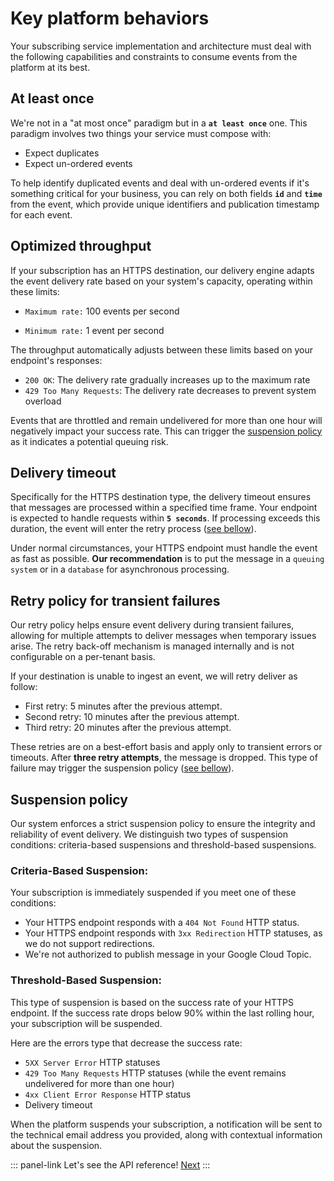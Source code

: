 # Key platform behaviors

Your subscribing service implementation and architecture must deal with the following capabilities and constraints to consume events from the platform at its best.

## At least once

We're not in a "at most once" paradigm but in a **`at least once`** one. This paradigm involves two things your service must compose with:

- Expect duplicates
- Expect un-ordered events

To help identify duplicated events and deal with un-ordered events if it's something critical for your business, you can rely on both fields  **`id`** and **`time`** from the event, which provide unique identifiers and publication timestamp for each event.

## Optimized throughput

If your subscription has an HTTPS destination, our delivery engine adapts the event delivery rate based on your system's capacity, operating within these limits:

- `Maximum rate:` 100 events per second

- `Minimum rate:` 1 event per second

The throughput automatically adjusts between these limits based on your endpoint's responses:
- `200 OK`: The delivery rate gradually increases up to the maximum rate
- `429 Too Many Requests`: The delivery rate decreases to prevent system overload

Events that are throttled and remain undelivered for more than one hour will negatively impact your success rate. This can trigger the [suspension policy](/event-platform/key-platform-behaviors.html#suspension-policy) as it indicates a potential queuing risk.

## Delivery timeout

Specifically for the HTTPS destination type, the delivery timeout ensures that messages are processed within a specified  time frame. Your endpoint is expected to handle requests within **`5 seconds`**.  If processing exceeds this duration, the event will enter the retry process ([see bellow](/event-platform/concepts.html#retry-policy-for-transient-failures)).

Under normal circumstances, your HTTPS endpoint must handle the event as fast as possible.
**Our recommendation** is to put the message in a `queuing system` or in a `database` for asynchronous processing.

## Retry policy for transient failures

Our retry policy helps ensure event delivery during transient failures, allowing for multiple attempts to deliver messages when temporary issues arise. The retry back-off mechanism is managed internally and is not configurable on a per-tenant basis.

If your destination is unable to ingest an event, we will retry deliver as follow:
 - First retry: 5 minutes after the previous attempt.
 - Second retry: 10 minutes after the previous attempt.
 - Third retry: 20 minutes after the previous attempt.

These retries are on a best-effort basis and apply only to transient errors or timeouts. After **three retry attempts**, the message is dropped.
This type of failure may trigger the suspension policy ([see bellow](/event-platform/key-platform-behaviors.html#suspension-policy)).

## Suspension policy

Our system enforces a strict suspension policy to ensure the integrity and reliability of event delivery. We distinguish two types of suspension conditions: criteria-based suspensions and threshold-based suspensions.

### Criteria-Based Suspension:

Your subscription is immediately suspended if you meet one of these conditions:

- Your HTTPS endpoint responds with a `404 Not Found` HTTP status.
- Your HTTPS endpoint responds with `3xx Redirection` HTTP statuses, as we do not support redirections.
- We're not authorized to publish message in your Google Cloud Topic.

### Threshold-Based Suspension:

This type of suspension is based on the success rate of your HTTPS endpoint. If the success rate drops below 90% within the last rolling hour, your subscription will be suspended.

Here are the errors type that decrease the success rate:

- `5XX Server Error` HTTP statuses
- `429 Too Many Requests` HTTP statuses (while the event  remains undelivered for more than one hour)
- `4xx Client Error Response` HTTP status
- Delivery timeout

When the platform suspends your subscription, a notification will be sent to the technical email address you provided, along with contextual information about the suspension.

::: panel-link Let's see the API reference! [Next](/event-platform/api-reference.html)
:::
